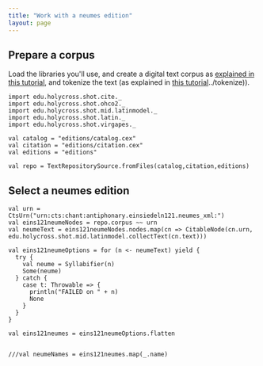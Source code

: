 ```yaml
---
title: "Work with a neumes edition"
layout: page
---
```



## Prepare a corpus

Load the libraries you'll use, and create a digital text corpus as [explained in this tutorial](../corpus), and tokenize the text (as explained in [this tutorial]()../tokenize)).

```scala:silent
import edu.holycross.shot.cite._
import edu.holycross.shot.ohco2._
import edu.holycross.shot.mid.latinmodel._
import edu.holycross.shot.latin._
import edu.holycross.shot.virgapes._

val catalog = "editions/catalog.cex"
val citation = "editions/citation.cex"
val editions = "editions"

val repo = TextRepositorySource.fromFiles(catalog,citation,editions)
```


## Select a neumes edition

```scala:silent
val urn = CtsUrn("urn:cts:chant:antiphonary.einsiedeln121.neumes_xml:")
val eins121neumeNodes = repo.corpus ~~ urn
val neumeText = eins121neumeNodes.nodes.map(cn => CitableNode(cn.urn, edu.holycross.shot.mid.latinmodel.collectText(cn.text)))

val eins121neumeOptions = for (n <- neumeText) yield {
  try {
    val neume = Syllabifier(n)
    Some(neume)
  } catch {
    case t: Throwable => {
      println("FAILED on " + n)
      None
    }
  }
}

val eins121neumes = eins121neumeOptions.flatten


///val neumeNames = eins121neumes.map(_.name)

```
